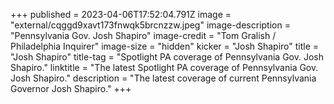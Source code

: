 +++
published = 2023-04-06T17:52:04.791Z
image = "external/cqggd9xavt173fnwqk5brcnzzw.jpeg"
image-description = "Pennsylvania Gov. Josh Shapiro"
image-credit = "Tom Gralish / Philadelphia Inquirer"
image-size = "hidden"
kicker = "Josh Shapiro"
title = "Josh Shapiro"
title-tag = "Spotlight PA coverage of Pennsylvania Gov. Josh Shapiro."
linktitle = "The latest Spotlight PA coverage of Pennsylvania Gov. Josh Shapiro."
description = "The latest coverage of current Pennsylvania Governor Josh Shapiro."
+++
